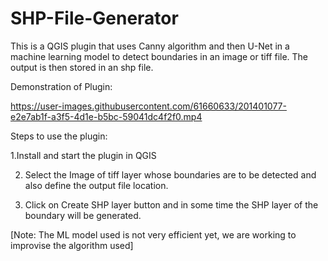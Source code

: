 
# SHP-File-Generator
This is a QGIS plugin that uses Canny algorithm and then U-Net in a machine learning model to detect boundaries in an image or tiff file. The output is then stored in an shp file.

Demonstration of Plugin:


https://user-images.githubusercontent.com/61660633/201401077-e2e7ab1f-a3f5-4d1e-b5bc-59041dc4f2f0.mp4




Steps to use the plugin:

  1.Install and start the plugin in QGIS

2. Select the Image of tiff layer whose boundaries are to be detected and also define the output file location.

3. Click on Create SHP layer button and in some time the SHP layer of the boundary will be generated.

[Note: The ML model used is not very efficient yet, we are working to improvise the algorithm used]
